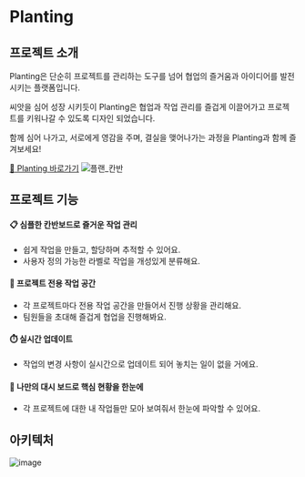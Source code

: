 # Planting
## 프로젝트 소개

Planting은 단순히 프로젝트를 관리하는 도구를 넘어 협업의 즐거움과 아이디어를 발전시키는 플랫폼입니다.

씨앗을 심어 성장 시키듯이 Planting은 협업과 작업 관리를 즐겁게 이끌어가고 프로젝트를 키워나갈 수 있도록 디자인 되었습니다.

함께 심어 나가고, 서로에게 영감을 주며, 결실을 맺어나가는 과정을 Planting과 함께 즐겨보세요!

[🌱 Planting 바로가기](https://plant-ing.vercel.app/)
![플랜_칸반](https://github.com/Side-Project-Planting/Frontend/assets/62870362/4da28572-ec81-4c43-962b-91e165daa6f4)

## 프로젝트 기능

#### 📋 심플한 칸반보드로 즐거운 작업 관리
- 쉽게 작업을 만들고, 할당하며 추적할 수 있어요. 
- 사용자 정의 가능한 라벨로 작업을 개성있게 분류해요.

#### 📂 프로젝트 전용 작업 공간
- 각 프로젝트마다 전용 작업 공간을 만들어서 진행 상황을 관리해요.
- 팀원들을 초대해 즐겁게 협업을 진행해봐요.

#### ⏱️ 실시간 업데이트
- 작업의 변경 사항이 실시간으로 업데이트 되어 놓치는 일이 없을 거에요.

#### 👀 나만의 대시 보드로 핵심 현황을 한눈에
- 각 프로젝트에 대한 내 작업들만 모아 보여줘서 한눈에 파악할 수 있어요.

## 아키텍처
![image](https://github.com/Side-Project-Planting/.github/assets/73357200/34d6bb29-441c-456c-831e-7df472811617)
